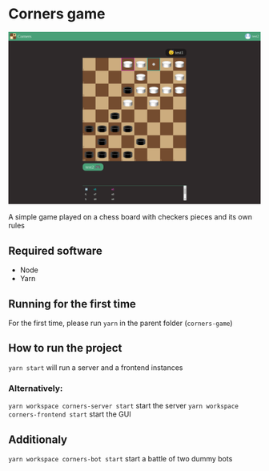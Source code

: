 # Corners game

<img src="./screenshots/game.png" width="550">

A simple game played on a chess board with checkers pieces and its own 
rules

## Required software

* Node
* Yarn

## Running for the first time

For the first time, please run `yarn` in the parent folder (`corners-game`)

## How to run the project

`yarn start` will run a server and a frontend instances

### Alternatively:

`yarn workspace corners-server start` start the server
`yarn workspace corners-frontend start` start the GUI

## Additionaly

`yarn workspace corners-bot start` start a battle of two dummy bots
